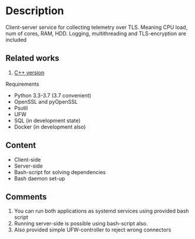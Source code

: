 <h1>Description</h1>
Client-server service for collecting telemetry over TLS. Meaning CPU load, num of cores, RAM, HDD. Logging, multithreading and TLS-encryption are included

<h2>Related works</h2>

1. <a href = https://github.com/Ozanis/TelemetryAgent >C++ version</a>


</h2>Requirements</h2>

* Python 3.3-3.7 (3.7 convenient)
* OpenSSL and pyOpenSSL
* Psutil
* UFW
* SQL (in development state)
* Docker (in development also)

<h2>Content</h2>

* Client-side
* Server-side
* Bash-script for solving dependencies
* Bash daemon set-up


<h2>Comments</h2> 

1. You can run both applications as systemd services using provided bash script
2. Running server-side is possible using bash-script also.
3. Also provided simple UFW-controller to reject wrong connectors
